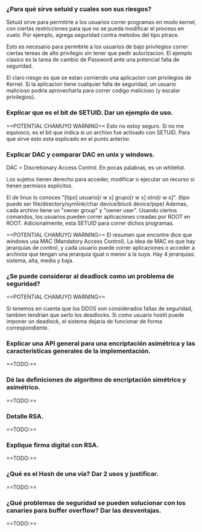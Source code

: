 ﻿### ¿Para qué sirve setuid y cuales son sus riesgos?

Setuid sirve para permitirle a los usuarios correr programas en modo kernel, con ciertas restricciones para que no se pueda modificar el proceso en vuelo. Por ejemplo, agrega seguridad contra metodos del tipo ptrace.

Esto es necesario para permitirle a los usuarios de bajo privilegios correr ciertas tereas de alto privilegio sin tener que pedir autorizacion. El ejemplo clasico es la tarea de cambio de Password ante una potencial falla de seguridad.

El claro riesgo es que se estan corriendo una aplicacion con privilegios de Kernel. Si la aplicacion tiene cualquier falla de seguridad, un usuario malicioso podria aprovecharla para correr codigo malicioso (y escalar privilegios).

### Explicar que es el bit de SETUID. Dar un ejemplo de uso.

==POTENTIAL CHAMUYO WARNING==
Esto no estoy seguro. Si no me equivoco, es el bit que indica si un archivo fue activado con SETUID. Para que sirve esto esta explicado en el punto anterior.

### Explicar DAC y comparar DAC en unix y windows.

DAC = Discretionary Access Control. En pocas palabras, es un whitelist. 

Los sujetos tienen derecho para acceder, modificar o ejecutar un recurso si tienen permisos explicitos.

El de linux lo conoces "[tipo] usuario[r w x] grupo[r w x] otro[r w x]". (tipo puede ser file/directory/symlink/char device/block device/pipe) Ademas, cada archivo tiene un "owner group" y "owner user". Usando ciertos comandos, los usuarios pueden correr aplicaciones creadas por ROOT en ROOT. Adicionalmente, esta SETUID para correr dichos programas.

==POTENTIAL CHAMUYO WARNING==
El resumen que encontre dice que windows usa MAC (Mandatory Access Control). La idea de MAC es que hay jerarquias de control, y cada usuario puede correr aplicaciones o acceder a archivos que tengan una jerarquia igual o menor a la suya. Hay 4 jerarquias: sistema, alta, media y baja.

### ¿Se puede considerar al deadlock como un problema de seguridad?

==POTENTIAL CHAMUYO WARNING==

Si tenemos en cuenta que los DDOS son considerados fallas de seguridad, tambien tendrian que serlo los deadlocks. Si como usuario hostil puede imponer un deadlock, el sistema dejaria de funcionar de forma correspondiente.

### Explicar una API general para una encriptación asimétrica y las características generales de la implementación.

==TODO:==

### Dé las definiciones de algoritmo de encriptación simétrico y asimétrico.

==TODO:==

### Detalle RSA.

==TODO:==

### Explique firma digital con RSA.

==TODO:==

### ¿Qué es el Hash de una vía? Dar 2 usos y justificar.

==TODO:==

### ¿Qué problemas de seguridad se pueden solucionar con los canaries para buffer overflow? Dar las desventajas.

==TODO:==